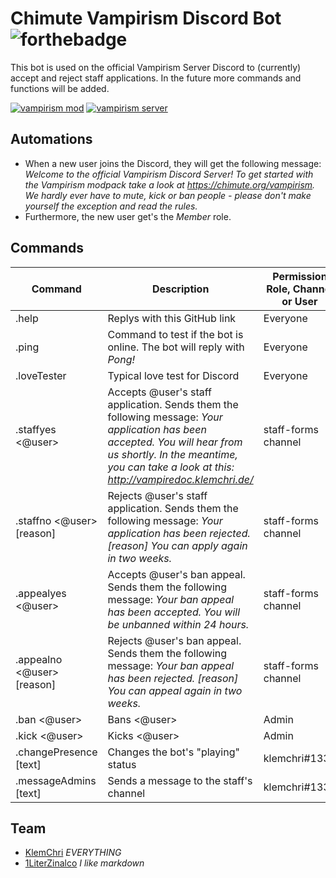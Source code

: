 # Chimute Vampirism Discord Bot ![forthebadge](https://forthebadge.com/images/badges/made-with-python.svg)
This bot is used on the official Vampirism Server Discord to (currently) accept and reject staff applications. In the future more commands and functions will be added.

[![vampirism mod](https://i.imgur.com/Oj2U8Nc.png)](https://github.com/TeamLapen/Vampirism) [![vampirism server](https://i.imgur.com/kgBP6KW.png)](https://chimute.org/vampirism)

## Automations
- When a new user joins the Discord, they will get the following message: _Welcome to the official Vampirism Discord Server! To get started with the Vampirism modpack take a look at https://chimute.org/vampirism. We hardly ever have to mute, kick or ban people - please don't make yourself the exception and read the rules._
- Furthermore, the new user get's the _Member_ role.

## Commands
| Command | Description | Permission Role, Channel or User|
| ------ | ------ | ------ |
| .help | Replys with this GitHub link | Everyone |
| .ping | Command to test if the bot is online. The bot will reply with _Pong!_ | Everyone |
| .loveTester | Typical love test for Discord | Everyone |
| .staffyes <@user> | Accepts @user's staff application. Sends them the following message: _Your application has been accepted. You will hear from us shortly. In the meantime, you can take a look at this: <http://vampiredoc.klemchri.de/>_ | staff-forms channel |
| .staffno <@user> [reason] | Rejects @user's staff application. Sends them the following message: _Your application has been rejected. [reason] You can apply again in two weeks._ | staff-forms channel |
| .appealyes <@user> | Accepts @user's ban appeal. Sends them the following message: _Your ban appeal has been accepted. You will be unbanned within 24 hours._ | staff-forms channel |
| .appealno <@user> [reason] | Rejects @user's ban appeal. Sends them the following message: _Your ban appeal has been rejected. [reason] You can appeal again in two weeks._ | staff-forms channel |
| .ban <@user> | Bans <@user> | Admin |
| .kick <@user> | Kicks <@user> | Admin |
| .changePresence [text] | Changes the bot's "playing" status | klemchri#1337 |
| .messageAdmins [text] | Sends a message to the staff's channel | klemchri#1337 |

## Team
- [KlemChri](https://github.com/KlemChri) _EVERYTHING_
- [1LiterZinalco](https://chimute.org) _I like markdown_
